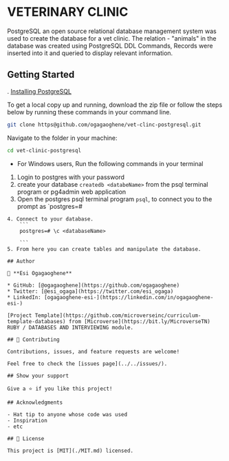 # VETERINARY CLINIC
PostgreSQL an open source relational database management system was used to create the database for a vet clinic. The relation - "animals" in the database was created using PostgreSQL DDL Commands, Records were inserted into it and queried to display relevant information.

## Getting Started
. [Installing PostgreSQL](https://www.postgresql.org/download/)

To get a local copy up and running, download the zip file or follow the steps below by running these commands in your command line.

~~~bash
git clone https@github.com/ogagaoghene/vet-clinc-postgresql.git
~~~

Navigate to the folder in your machine:

 ~~~bash
 cd vet-clinic-postgresql
 ~~~

- For Windows users, Run the following commands in your terminal

1. Login to postgres with your password
2. create your database `createdb <databeName>` from the psql terminal program or pg4admin web application
3. Open the postgres psql terminal program `psql`, to connect you to the prompt as
`postgres=#
```
4. Connect to your database.
    ```
    postgres=# \c <databaseName>
   
    ```
5. From here you can create tables and manipulate the database.

## Author

👤 **Esi Ogagaoghene**

* GitHub: [@ogagaoghene](https://github.com/ogagaoghene)
* Twitter: [@esi_ogaga](https://twitter.com/esi_ogaga)
* LinkedIn: [ogagaoghene-esi-](https://linkedin.com/in/ogagaoghene-esi-)

[Project Template](https://github.com/microverseinc/curriculum-template-databases) from [Microverse](https://bit.ly/MicroverseTN) RUBY / DATABASES AND INTERVIEWING module.

## 🤝 Contributing

Contributions, issues, and feature requests are welcome!

Feel free to check the [issues page](../../issues/).

## Show your support

Give a ⭐️ if you like this project!

## Acknowledgments

- Hat tip to anyone whose code was used
- Inspiration
- etc

## 📝 License

This project is [MIT](./MIT.md) licensed.
